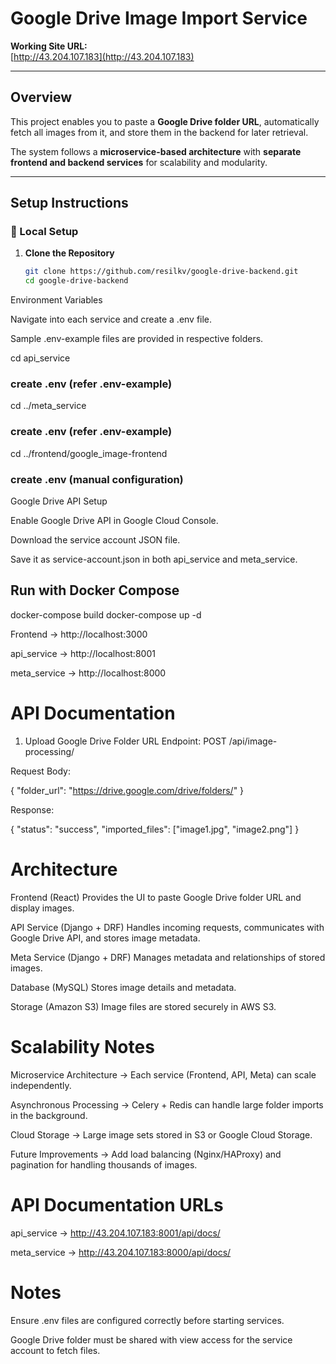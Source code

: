 # Google Drive Image Import Service

**Working Site URL:**  
[http://43.204.107.183](http://43.204.107.183)

---

##  Overview
This project enables you to paste a **Google Drive folder URL**, automatically fetch all images from it, and store them in the backend for later retrieval.  

The system follows a **microservice-based architecture** with **separate frontend and backend services** for scalability and modularity.

---

##  Setup Instructions

### 🔹 Local Setup

1. **Clone the Repository**
   ```bash
   git clone https://github.com/resilkv/google-drive-backend.git
   cd google-drive-backend


Environment Variables

Navigate into each service and create a .env file.

Sample .env-example files are provided in respective folders.


cd api_service
### create .env (refer .env-example)

cd ../meta_service
### create .env (refer .env-example)

cd ../frontend/google_image-frontend
### create .env (manual configuration)

Google Drive API Setup

Enable Google Drive API in Google Cloud Console.

Download the service account JSON file.

Save it as service-account.json in both api_service and meta_service.

## Run with Docker Compose


docker-compose build
docker-compose up -d

Frontend → http://localhost:3000

api_service → http://localhost:8001

meta_service → http://localhost:8000

# API Documentation
1. Upload Google Drive Folder URL
Endpoint:
POST /api/image-processing/

Request Body:


{
  "folder_url": "https://drive.google.com/drive/folders/<folder-id>"
}

Response:

{
  "status": "success",
  "imported_files": ["image1.jpg", "image2.png"]
}

# Architecture

Frontend (React)
Provides the UI to paste Google Drive folder URL and display images.

API Service (Django + DRF)
Handles incoming requests, communicates with Google Drive API, and stores image metadata.

Meta Service (Django + DRF)
Manages metadata and relationships of stored images.

Database (MySQL)
Stores image details and metadata.

Storage (Amazon S3)
Image files are stored securely in AWS S3.

# Scalability Notes
Microservice Architecture → Each service (Frontend, API, Meta) can scale independently.

Asynchronous Processing → Celery + Redis can handle large folder imports in the background.

Cloud Storage → Large image sets stored in S3 or Google Cloud Storage.

Future Improvements → Add load balancing (Nginx/HAProxy) and pagination for handling thousands of images.

# API Documentation URLs

api_service → http://43.204.107.183:8001/api/docs/

meta_service → http://43.204.107.183:8000/api/docs/

# Notes
Ensure .env files are configured correctly before starting services.

Google Drive folder must be shared with view access for the service account to fetch files.

